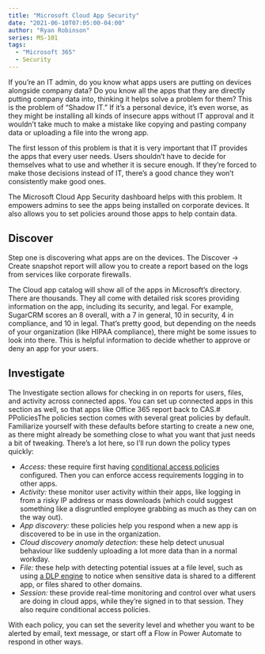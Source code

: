 ```yaml
---
title: "Microsoft Cloud App Security"
date: "2021-06-10T07:05:00-04:00"
author: "Ryan Robinson"
series: MS-101
tags:
  - "Microsoft 365"
  - Security
---
```


If you’re an IT admin, do you know what apps users are putting on devices alongside company data? Do you know all the apps that they are directly putting company data into, thinking it helps solve a problem for them? This is the problem of “Shadow IT.” If it’s a personal device, it’s even worse, as they might be installing all kinds of insecure apps without IT approval and it wouldn’t take much to make a mistake like copying and pasting company data or uploading a file into the wrong app.

The first lesson of this problem is that it is very important that IT provides the apps that every user needs. Users shouldn’t have to decide for themselves what to use and whether it is secure enough. If they’re forced to make those decisions instead of IT, there’s a good chance they won’t consistently make good ones.

The Microsoft Cloud App Security dashboard helps with this problem. It empowers admins to see the apps being installed on corporate devices. It also allows you to set policies around those apps to help contain data.

## Discover

Step one is discovering what apps are on the devices. The Discover -&gt; Create snapshot report will allow you to create a report based on the logs from services like corporate firewalls.

The Cloud app catalog will show all of the apps in Microsoft’s directory. There are thousands. They all come with detailed risk scores providing information on the app, including its security, and legal. For example, SugarCRM scores an 8 overall, with a 7 in general, 10 in security, 4 in compliance, and 10 in legal. That’s pretty good, but depending on the needs of your organization (like HIPAA compliance), there might be some issues to look into there. This is helpful information to decide whether to approve or deny an app for your users.

## Investigate

The Investigate section allows for checking in on reports for users, files, and activity across connected apps. You can set up connected apps in this section as well, so that apps like Office 365 report back to CAS.# PPoliciesThe policies section comes with several great policies by default. Familiarize yourself with these defaults before starting to create a new one, as there might already be something close to what you want that just needs a bit of tweaking. There’s a lot here, so I’ll run down the policy types quickly:

- *Access:*  these require first having [conditional access policies](/posts/2021/microsoft-conditional-access-policies/) configured. Then you can enforce access requirements logging in to other apps.
- *Activity:*  these monitor user activity within their apps, like logging in from a risky IP address or mass downloads (which could suggest something like a disgruntled employee grabbing as much as they can on the way out).
- *App discovery:*  these policies help you respond when a new app is discovered to be in use in the organization.
- *Cloud discovery anomaly detection:*  these help detect unusual behaviour like suddenly uploading a lot more data than in a normal workday.
- *File:*  these help with detecting potential issues at a file level, such as using [a DLP engine](/posts/2021/data-loss-prevention-policies/)  to notice when sensitive data is shared to a different app, or files shared to other domains.
- *Session:*  these provide real-time monitoring and control over what users are doing in cloud apps, while they’re signed in to that session. They also require conditional access policies.

With each policy, you can set the severity level and whether you want to be alerted by email, text message, or start off a Flow in Power Automate to respond in other ways.
